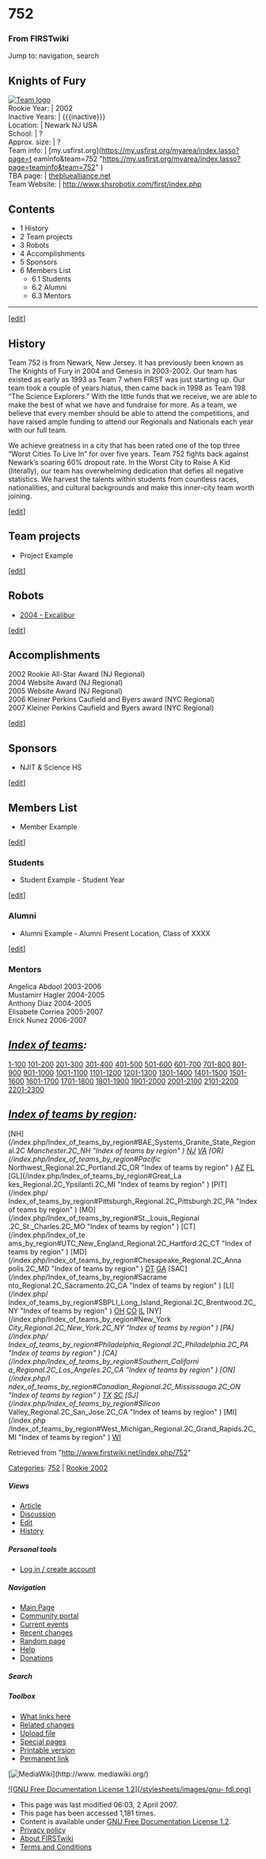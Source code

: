 # 752

### From FIRSTwiki

Jump to: navigation, search

Knights of Fury  
---  
[![Team logo](/media/b/b2/Theteamlogo.jpg)](/index.php/Image:Theteamlogo.jpg
"Team logo" )  
Rookie Year: | 2002  
Inactive Years: | {{{inactive}}}  
Location: | Newark NJ USA  
School: | ?  
Approx. size: | ?  
Team info: | [my.usfirst.org](https://my.usfirst.org/myarea/index.lasso?page=t
eaminfo&team=752
"https://my.usfirst.org/myarea/index.lasso?page=teaminfo&team=752" )  
TBA page: |
[thebluealliance.net](http://www.thebluealliance.net/tbatv/team.php?team=752
"http://www.thebluealliance.net/tbatv/team.php?team=752" )  
Team Website: | <http://www.shsrobotix.com/first/index.php>  
  
  

## Contents

  * 1 History
  * 2 Team projects
  * 3 Robots
  * 4 Accomplishments
  * 5 Sponsors
  * 6 Members List
    * 6.1 Students
    * 6.2 Alumni
    * 6.3 Mentors  
---  
  
[[edit](/index.php?title=752&action=edit&section=1 "Edit section: History" )]

## History

Team 752 is from Newark, New Jersey. It has previously been known as The
Knights of Fury in 2004 and Genesis in 2003-2002. Our team has existed as
early as 1993 as Team 7 when FIRST was just starting up. Our team took a
couple of years hiatus, then came back in 1998 as Team 198 “The Science
Explorers.” With the little funds that we receive, we are able to make the
best of what we have and fundraise for more. As a team, we believe that every
member should be able to attend the competitions, and have raised ample
funding to attend our Regionals and Nationals each year with our full team.

We achieve greatness in a city that has been rated one of the top three “Worst
Cities To Live In” for over five years. Team 752 fights back against Newark’s
soaring 60% dropout rate. In the Worst City to Raise A Kid (literally), our
team has overwhelming dedication that defies all negative statistics. We
harvest the talents within students from countless races, nationalities, and
cultural backgrounds and make this inner-city team worth joining.

[[edit](/index.php?title=752&action=edit&section=2 "Edit section: Team
projects" )]

## Team projects

  * Project Example 

[[edit](/index.php?title=752&action=edit&section=3 "Edit section: Robots" )]

## Robots

  * [2004 - Excalibur](/index.php?title=752_in_2004&action=edit "752 in 2004" )

[[edit](/index.php?title=752&action=edit&section=4 "Edit section:
Accomplishments" )]

## Accomplishments

2002 Rookie All-Star Award (NJ Regional)  
2004 Website Award (NJ Regional)  
2005 Website Award (NJ Regional)  
2006 Kleiner Perkins Caufield and Byers award (NYC Regional)  
2007 Kleiner Perkins Caufield and Byers award (NYC Regional)

[[edit](/index.php?title=752&action=edit&section=5 "Edit section: Sponsors" )]

## Sponsors

  * NJIT &amp; Science HS 

[[edit](/index.php?title=752&action=edit&section=6 "Edit section: Members
List" )]

## Members List

  * Member Example 

[[edit](/index.php?title=752&action=edit&section=7 "Edit section: Students" )]

### Students

  * Student Example - Student Year 

[[edit](/index.php?title=752&action=edit&section=8 "Edit section: Alumni" )]

### Alumni

  * Alumni Example - Alumni Present Location, Class of XXXX 

[[edit](/index.php?title=752&action=edit&section=9 "Edit section: Mentors" )]

### Mentors

Angelica Abdool 2003-2006  
Mustamirr Hagler 2004-2005  
Anthony Diaz 2004-2005  
Elisabete Corriea 2005-2007  
Erick Nunez 2006-2007

  

_[Index of teams](/index.php/Index_of_teams "Index of teams" ):_  
---  
  
[1-100](/index.php/Index_of_teams#1-100 "Index of teams" )
[101-200](/index.php/Index_of_teams#101-200 "Index of teams" )
[201-300](/index.php/Index_of_teams#201-300 "Index of teams" )
[301-400](/index.php/Index_of_teams#301-400 "Index of teams" )
[401-500](/index.php/Index_of_teams#401-500 "Index of teams" )
[501-600](/index.php/Index_of_teams#501-600 "Index of teams" )
[601-700](/index.php/Index_of_teams#601-700 "Index of teams" )
[701-800](/index.php/Index_of_teams#701-800 "Index of teams" )
[801-900](/index.php/Index_of_teams#801-900 "Index of teams" )
[901-1000](/index.php/Index_of_teams#901-1000 "Index of teams" )
[1001-1100](/index.php/Index_of_teams#1001-1100 "Index of teams" )
[1101-1200](/index.php/Index_of_teams#1101-1200 "Index of teams" )
[1201-1300](/index.php/Index_of_teams#1201-1300 "Index of teams" )
[1301-1400](/index.php/Index_of_teams#1301-1400 "Index of teams" )
[1401-1500](/index.php/Index_of_teams#1401-1500 "Index of teams" )
[1501-1600](/index.php/Index_of_teams#1501-1600 "Index of teams" )
[1601-1700](/index.php/Index_of_teams#1601-1700 "Index of teams" )
[1701-1800](/index.php/Index_of_teams#1701-1800 "Index of teams" )
[1801-1900](/index.php/Index_of_teams#1801-1900 "Index of teams" )
[1901-2000](/index.php/Index_of_teams#1901-2000 "Index of teams" )
[2001-2100](/index.php/Index_of_teams#2001-2100 "Index of teams" )
[2101-2200](/index.php/Index_of_teams#2101-2200 "Index of teams" )
[2201-2300](/index.php/Index_of_teams#2201-2300 "Index of teams" )  
  
  

_[Index of teams by region](/index.php/Index_of_teams_by_region "Index of
teams by region" ):_  
---  
  
[NH](/index.php/Index_of_teams_by_region#BAE_Systems_Granite_State_Regional.2C
_Manchester.2C_NH "Index of teams by region" )
[NJ](/index.php/Index_of_teams_by_region#New_Jersey_Regional.2C_Trenton.2C_NJ
"Index of teams by region" )
[VA](/index.php/Index_of_teams_by_region#NASA.2FVCU_Regional.2C_Richmond.2C_VA
"Index of teams by region" ) [OR](/index.php/Index_of_teams_by_region#Pacific_
Northwest_Regional.2C_Portland.2C_OR "Index of teams by region" )
[AZ](/index.php/Index_of_teams_by_region#Arizona_Regional.2C_Phoenix.2C_AZ
"Index of teams by region" )
[FL](/index.php/Index_of_teams_by_region#Florida_Regional.2C_Orlando.2C_FL
"Index of teams by region" ) [GL](/index.php/Index_of_teams_by_region#Great_La
kes_Regional.2C_Ypsilanti.2C_MI "Index of teams by region" ) [PIT](/index.php/
Index_of_teams_by_region#Pittsburgh_Regional.2C_Pittsburgh.2C_PA "Index of
teams by region" ) [MO](/index.php/Index_of_teams_by_region#St._Louis_Regional
.2C_St._Charles.2C_MO "Index of teams by region" ) [CT](/index.php/Index_of_te
ams_by_region#UTC_New_England_Regional.2C_Hartford.2C_CT "Index of teams by
region" ) [MD](/index.php/Index_of_teams_by_region#Chesapeake_Regional.2C_Anna
polis.2C_MD "Index of teams by region" )
[DT](/index.php/Index_of_teams_by_region#Detroit_Regional.2C_Detroit.2C_MI
"Index of teams by region" )
[GA](/index.php/Index_of_teams_by_region#Peachtree_Regional.2C_Duluth.2C_GA
"Index of teams by region" ) [SAC](/index.php/Index_of_teams_by_region#Sacrame
nto_Regional.2C_Sacramento.2C_CA "Index of teams by region" ) [LI](/index.php/
Index_of_teams_by_region#SBPLI_Long_Island_Regional.2C_Brentwood.2C_NY "Index
of teams by region" )
[OH](/index.php/Index_of_teams_by_region#Buckeye_Regional.2C_Cleveland.2C_OH
"Index of teams by region" )
[CO](/index.php/Index_of_teams_by_region#Colorado_Regional.2C_Denver.2C_CO
"Index of teams by region" )
[IL](/index.php/Index_of_teams_by_region#Midwest_Regional.2C_Evanston.2C_IL
"Index of teams by region" ) [NY](/index.php/Index_of_teams_by_region#New_York
_City_Regional.2C_New_York.2C_NY "Index of teams by region" ) [PA](/index.php/
Index_of_teams_by_region#Philadelphia_Regional.2C_Philadelphia.2C_PA "Index of
teams by region" ) [CA](/index.php/Index_of_teams_by_region#Southern_Californi
a_Regional.2C_Los_Angeles.2C_CA "Index of teams by region" ) [ON](/index.php/I
ndex_of_teams_by_region#Canadian_Regional.2C_Mississauga.2C_ON "Index of teams
by region" )
[TX](/index.php/Index_of_teams_by_region#Lone_Star_Regional.2C_Houston.2C_TX
"Index of teams by region" )
[SC](/index.php/Index_of_teams_by_region#Palmetto_Regional.2C_Columbia.2C_SC
"Index of teams by region" ) [SJ](/index.php/Index_of_teams_by_region#Silicon_
Valley_Regional.2C_San_Jose.2C_CA "Index of teams by region" ) [MI](/index.php
/Index_of_teams_by_region#West_Michigan_Regional.2C_Grand_Rapids.2C_MI "Index
of teams by region" )
[WI](/index.php/Index_of_teams_by_region#Wisconsin_Regional.2C_Milwaukee.2C_WI
"Index of teams by region" )  
  
  

Retrieved from "<http://www.firstwiki.net/index.php/752>"

[Categories](/index.php?title=Special:Categories&article=752
"Special:Categories" ): [752](/index.php?title=Category:752&action=edit
"Category:752" ) | [Rookie 2002](/index.php/Category:Rookie_2002
"Category:Rookie 2002" )

##### Views

  * [Article](/index.php/752)
  * [Discussion](/index.php?title=Talk:752&action=edit)
  * [Edit](/index.php?title=752&action=edit)
  * [History](/index.php?title=752&action=history)

##### Personal tools

  * [Log in / create account](/index.php?title=Special:Userlogin&returnto=752)

[](/index.php/Main_Page "Main Page" )

##### Navigation

  * [Main Page](/index.php/Main_Page)
  * [Community portal](/index.php/FIRSTwiki:Community_portal)
  * [Current events](/index.php/Current_events)
  * [Recent changes](/index.php/Special:Recentchanges)
  * [Random page](/index.php/Special:Random)
  * [Help](/index.php/Help:Contents)
  * [Donations](/index.php/FIRSTwiki:Site_support)

##### Search



##### Toolbox

  * [What links here](/index.php/Special:Whatlinkshere/752)
  * [Related changes](/index.php/Special:Recentchangeslinked/752)
  * [Upload file](/index.php/Special:Upload)
  * [Special pages](/index.php/Special:Specialpages)
  * [Printable version](/index.php?title=752&printable=yes)
  * [Permanent link](/index.php?title=752&oldid=58561)

[![MediaWiki](/skins/common/images/poweredby_mediawiki_88x31.png)](http://www.
mediawiki.org/)

[![GNU Free Documentation License 1.2](/stylesheets/images/gnu-
fdl.png)](http://www.gnu.org/copyleft/fdl.html)

  * This page was last modified 06:03, 2 April 2007.
  * This page has been accessed 1,181 times.
  * Content is available under [GNU Free Documentation License 1.2](http://www.gnu.org/copyleft/fdl.html "http://www.gnu.org/copyleft/fdl.html" ).
  * [Privacy policy](/index.php/FIRSTwiki:Privacy_policy "FIRSTwiki:Privacy policy" )
  * [About FIRSTwiki](/index.php/FIRSTwiki:About "FIRSTwiki:About" )
  * [Terms and Conditions](/index.php/FIRSTwiki:Terms_and_conditions "FIRSTwiki:Terms and conditions" )

